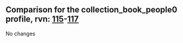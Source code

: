 ## Comparison for the collection_book_people0 profile, rvn: [115](https://github.com/PRO100KatYT/FortniteProfileRevisions/tree/main/profiles/collection_book_people0/115%20collection_book_people0.json)-[117](https://github.com/PRO100KatYT/FortniteProfileRevisions/tree/main/profiles/collection_book_people0/117%20collection_book_people0.json)

No changes
